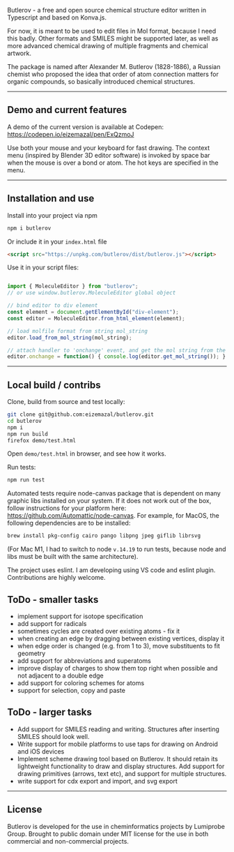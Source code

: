 Butlerov - a free and open source chemical structure editor written in Typescript and based on Konva.js.

For now, it is meant to be used to edit files in Mol format, because I need this badly. Other formats and SMILES might be supported later, as well as more advanced chemical drawing of multiple fragments and chemical artwork.

The package is named after Alexander M. Butlerov (1828-1886), a Russian chemist who proposed the idea that order of atom connection matters for organic compounds, so basically introduced chemical structures.

---
## Demo and current features

A demo of the current version is available at Codepen:
https://codepen.io/eizemazal/pen/ExQzmoJ

Use both your mouse and your keyboard for fast drawing. The context menu (inspired by Blender 3D editor software) is invoked by space bar when the mouse is over a bond or atom. The hot keys are specified in the menu.

---

## Installation and use

Install into your project via npm

```bash
npm i butlerov
```

Or include it in your `index.html` file
```html
<script src="https://unpkg.com/butlerov/dist/butlerov.js"></script>
```

Use it in your script files:

```javascript

import { MoleculeEditor } from "butlerov";
// or use window.butlerov.MoleculeEditor global object

// bind editor to div element
const element = document.getElementById("div-element");
const editor = MoleculeEditor.from_html_element(element);

// load molfile format from string mol_string
editor.load_from_mol_string(mol_string);

// attach handler to 'onchange' event, and get the mol string from the editor
editor.onchange = function() { console.log(editor.get_mol_string()); }

```

---

## Local build / contribs

Clone, build from source and test locally:

```bash
git clone git@github.com:eizemazal/butlerov.git
cd butlerov
npm i
npm run build
firefox demo/test.html
```

Open `demo/test.html` in browser, and see how it works.

Run tests:

```bash
npm run test
```

Automated tests require node-canvas package that is dependent on many graphic libs installed on your system. If it does not work out of the box, follow instructions for your platform here: https://github.com/Automattic/node-canvas. For example, for MacOS, the following dependencies are to be installed:

```bash
brew install pkg-config cairo pango libpng jpeg giflib librsvg
```

(For Mac M1, I had to switch to node `v.14.19` to run tests, because node and libs must be built with the same architecture).

The project uses eslint.
I am developing using VS code and eslint plugin. Contributions are highly welcome.


## ToDo - smaller tasks
- implement support for isotope specification
- add support for radicals
- sometimes cycles are created over existing atoms - fix it
- when creating an edge by dragging between existing vertices, display it
- when edge order is changed (e.g. from 1 to 3), move substituents to fit geometry
- add support for abbreviations and superatoms
- improve display of charges to show them top right when possible and not adjacent to a double edge
- add support for coloring schemes for atoms
- support for selection, copy and paste

## ToDo - larger tasks
- Add support for SMILES reading and writing. Structures after inserting SMILES should look well.
- Write support for mobile platforms to use taps for drawing on Android and iOS devices
- Implement scheme drawing tool based on Butlerov. It should retain its lightweight functionality to draw and display structures. Add support for drawing primitives (arrows, text etc), and support for multiple structures.
- write support for cdx export and import, and svg export

---

## License

Butlerov is developed for the use in cheminformatics projects by Lumiprobe Group.
Brought to public domain under MIT license for the use in both commercial and non-commercial projects.
